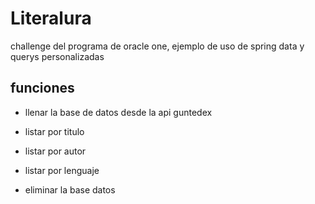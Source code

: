 # Literalura

challenge del programa de oracle one, ejemplo de uso de spring data y querys personalizadas
## funciones
- llenar la base de datos desde la api guntedex

- listar por titulo

- listar por autor

- listar por lenguaje 

- eliminar la base datos

